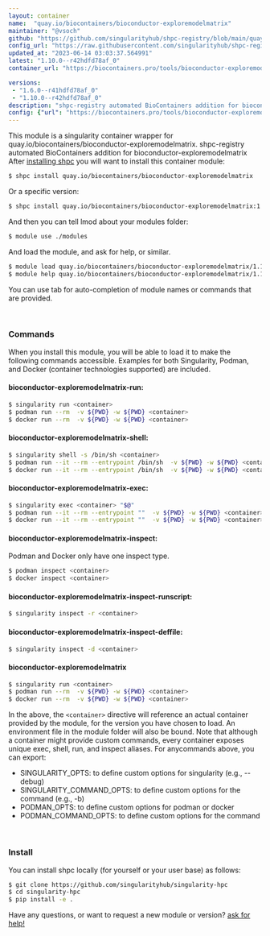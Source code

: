 ```yaml
---
layout: container
name:  "quay.io/biocontainers/bioconductor-exploremodelmatrix"
maintainer: "@vsoch"
github: "https://github.com/singularityhub/shpc-registry/blob/main/quay.io/biocontainers/bioconductor-exploremodelmatrix/container.yaml"
config_url: "https://raw.githubusercontent.com/singularityhub/shpc-registry/main/quay.io/biocontainers/bioconductor-exploremodelmatrix/container.yaml"
updated_at: "2023-06-14 03:03:37.564991"
latest: "1.10.0--r42hdfd78af_0"
container_url: "https://biocontainers.pro/tools/bioconductor-exploremodelmatrix"

versions:
 - "1.6.0--r41hdfd78af_0"
 - "1.10.0--r42hdfd78af_0"
description: "shpc-registry automated BioContainers addition for bioconductor-exploremodelmatrix"
config: {"url": "https://biocontainers.pro/tools/bioconductor-exploremodelmatrix", "maintainer": "@vsoch", "description": "shpc-registry automated BioContainers addition for bioconductor-exploremodelmatrix", "latest": {"1.10.0--r42hdfd78af_0": "sha256:bbe7283acd865135b3ef93e246ea7512bedf94309d68d217794ba294255ca303"}, "tags": {"1.6.0--r41hdfd78af_0": "sha256:4ec7ee7288a004b15f6eb5ba137d167a5755a245171f27baa8b1270edb581b78", "1.10.0--r42hdfd78af_0": "sha256:bbe7283acd865135b3ef93e246ea7512bedf94309d68d217794ba294255ca303"}, "docker": "quay.io/biocontainers/bioconductor-exploremodelmatrix"}
---
```


This module is a singularity container wrapper for quay.io/biocontainers/bioconductor-exploremodelmatrix.
shpc-registry automated BioContainers addition for bioconductor-exploremodelmatrix
After [installing shpc](#install) you will want to install this container module:


```bash
$ shpc install quay.io/biocontainers/bioconductor-exploremodelmatrix
```

Or a specific version:

```bash
$ shpc install quay.io/biocontainers/bioconductor-exploremodelmatrix:1.10.0--r42hdfd78af_0
```

And then you can tell lmod about your modules folder:

```bash
$ module use ./modules
```

And load the module, and ask for help, or similar.

```bash
$ module load quay.io/biocontainers/bioconductor-exploremodelmatrix/1.10.0--r42hdfd78af_0
$ module help quay.io/biocontainers/bioconductor-exploremodelmatrix/1.10.0--r42hdfd78af_0
```

You can use tab for auto-completion of module names or commands that are provided.

<br>

### Commands

When you install this module, you will be able to load it to make the following commands accessible.
Examples for both Singularity, Podman, and Docker (container technologies supported) are included.

#### bioconductor-exploremodelmatrix-run:

```bash
$ singularity run <container>
$ podman run --rm  -v ${PWD} -w ${PWD} <container>
$ docker run --rm  -v ${PWD} -w ${PWD} <container>
```

#### bioconductor-exploremodelmatrix-shell:

```bash
$ singularity shell -s /bin/sh <container>
$ podman run --it --rm --entrypoint /bin/sh  -v ${PWD} -w ${PWD} <container>
$ docker run --it --rm --entrypoint /bin/sh  -v ${PWD} -w ${PWD} <container>
```

#### bioconductor-exploremodelmatrix-exec:

```bash
$ singularity exec <container> "$@"
$ podman run --it --rm --entrypoint ""  -v ${PWD} -w ${PWD} <container> "$@"
$ docker run --it --rm --entrypoint ""  -v ${PWD} -w ${PWD} <container> "$@"
```

#### bioconductor-exploremodelmatrix-inspect:

Podman and Docker only have one inspect type.

```bash
$ podman inspect <container>
$ docker inspect <container>
```

#### bioconductor-exploremodelmatrix-inspect-runscript:

```bash
$ singularity inspect -r <container>
```

#### bioconductor-exploremodelmatrix-inspect-deffile:

```bash
$ singularity inspect -d <container>
```



#### bioconductor-exploremodelmatrix

```bash
$ singularity run <container>
$ podman run --rm  -v ${PWD} -w ${PWD} <container>
$ docker run --rm  -v ${PWD} -w ${PWD} <container>
```


In the above, the `<container>` directive will reference an actual container provided
by the module, for the version you have chosen to load. An environment file in the
module folder will also be bound. Note that although a container
might provide custom commands, every container exposes unique exec, shell, run, and
inspect aliases. For anycommands above, you can export:

 - SINGULARITY_OPTS: to define custom options for singularity (e.g., --debug)
 - SINGULARITY_COMMAND_OPTS: to define custom options for the command (e.g., -b)
 - PODMAN_OPTS: to define custom options for podman or docker
 - PODMAN_COMMAND_OPTS: to define custom options for the command

<br>

### Install

You can install shpc locally (for yourself or your user base) as follows:

```bash
$ git clone https://github.com/singularityhub/singularity-hpc
$ cd singularity-hpc
$ pip install -e .
```

Have any questions, or want to request a new module or version? [ask for help!](https://github.com/singularityhub/singularity-hpc/issues)